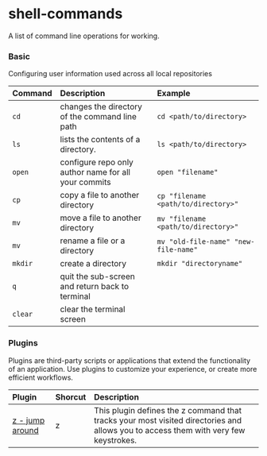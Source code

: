 # shell-commands
A list of command line operations for working.

### Basic
Configuring user information used across all local repositories

| Command      | Description |  Example | 
| :---        |    :----   |  :----   |
| `cd`    |  changes the directory of the command line path      | `cd <path/to/directory>` |
| `ls`    |  lists the contents of a directory.        | `ls <path/to/directory>` |
| `open`    |  configure repo only author name for all your commits  | `open "filename"` |
| `cp`    |  copy a file to another directory        | `cp "filename <path/to/directory>"`|
| `mv`    |  move a file to another directory        | `mv "filename <path/to/directory>"`|
| `mv`    |  rename a file or a directory        | `mv "old-file-name" "new-file-name"`|
| `mkdir`    |  create a directory        | `mkdir "directoryname"`|
| `q`    |  quit the sub-screen and return back to terminal        | |
| `clear`    | clear the terminal screen        | |

### Plugins
Plugins are third-party scripts or applications that extend the functionality of an application. Use plugins to customize your experience, or create more efficient workflows.

| Plugin      | Shorcut |  Description | 
| :---        |    :----   | :----   |
| [z - jump around](https://github.com/ohmyzsh/ohmyzsh/tree/master/plugins/z)   |  z <name>    | This plugin defines the z command that tracks your most visited directories and allows you to access them with very few keystrokes. |

